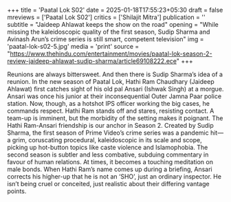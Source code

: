 +++
title = 'Paatal Lok S02'
date = 2025-01-18T17:55:23+05:30
draft = false
mreviews = ['Paatal Lok S02']
critics = ['Shilajit Mitra']
publication = ''
subtitle = "Jaideep Ahlawat keeps the show on the road"
opening = "While missing the kaleidoscopic quality of the first season, Sudip Sharma and Avinash Arun’s crime series is still smart, competent television"
img = 'paatal-lok-s02-5.jpg'
media = 'print'
source = "https://www.thehindu.com/entertainment/movies/paatal-lok-season-2-review-jaideep-ahlawat-sudip-sharma/article69108222.ece"
+++

Reunions are always bittersweet. And then there is Sudip Sharma’s idea of a reunion. In the new season of Paatal Lok, Hathi Ram Chaudhary (Jaideep Ahlawat) first catches sight of his old pal Ansari (Ishwak Singh) at a morgue. Ansari was once his junior at their inconsequential Outer Jamna Paar police station. Now, though, as a hotshot IPS officer working the big cases, he commands respect. Hathi Ram stands off and stares, resisting contact. A team-up is imminent, but the morbidity of the setting makes it poignant. The Hathi Ram-Ansari friendship is our anchor in Season 2. Created by Sudip Sharma, the first season of Prime Video’s crime series was a pandemic hit—a grim, coruscating procedural, kaleidoscopic in its scale and scope, picking up hot-button topics like caste violence and Islamophobia. The second season is subtler and less combative, subduing commentary in favour of human relations. At times, it becomes a touching meditation on male bonds. When Hathi Ram’s name comes up during a briefing, Ansari corrects his higher-up that he is not an ‘SHO’, just an ordinary inspector. He isn’t being cruel or conceited, just realistic about their differing vantage points.
